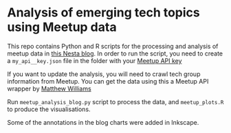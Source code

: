 # Analysis of emerging tech topics using Meetup data

This repo contains Python and R scripts for the processing and analysis of meetup data in [this Nesta blog](http://www.nesta.org.uk/blog/find-emerging-tech-topics-with-meetup-data). In order to run the script, you need to create a `my_api__key.json` file in the folder with your [Meetup API key](https://secure.meetup.com/meetup_api/key/) 

If you want to update the analysis, you will need to crawl tech group information from Meetup. You can get the data using this a Meetup API wrapper by [Matthew Williams](https://github.com/mattjw/exploring_tech_meetups)

Run `meetup_analysis_blog.py` script to process the data, and `meetup_plots.R` to produce the visualisations.

Some of the annotations in the blog charts were added in Inkscape.
